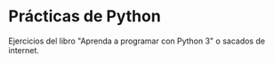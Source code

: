 # Prácticas de Python


Ejercicios del libro "Aprenda a programar con Python 3" o sacados de internet.
